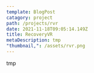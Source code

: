 ```yaml
---
template: BlogPost
catagory: project
path: /projects/rvr
date: 2021-11-18T09:05:14.149Z
title: RecoveryVR
metaDescription: tmp
"thumbnail,": /assets/rvr.png
---
```

tmp